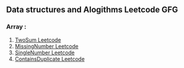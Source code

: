 ## **Data structures and Alogithms Leetcode GFG**
### **Array :**
 1. [TwoSum Leetcode](https://github.com/tharun-gutha/Data-structures-and-Algorithms-Leetcode-GFG-/tree/master/Array/TwoSumLeetcode)
 2. [MissingNumber Leetcode](https://github.com/tharun-gutha/Data-structures-and-Algorithms-Leetcode-GFG-/tree/master/Array/MissingNumberLeetcode)
 3. [SingleNumber Leetcode](https://github.com/tharun-gutha/Data-structures-and-Algorithms-Leetcode-GFG-/tree/master/Array/SingleNumberLeetcode)
 4. [ContainsDuplicate Leetcode](https://github.com/tharun-gutha/Data-structures-and-Algorithms-Leetcode-GFG-/tree/master/Array/ContainsDuplicateLeetcode)